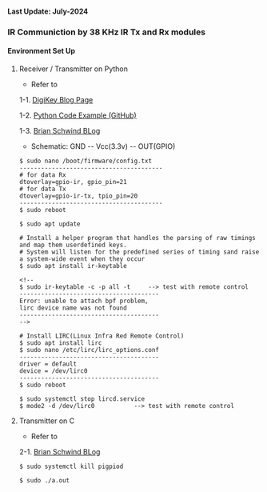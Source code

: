 <h4>Last Update: July-2024</h4>
<h3>IR Communiction by 38 KHz IR Tx and Rx modules</h3>

<h4>Environment Set Up</h4>

1. Receiver / Transmitter on Python
    - Refer to 

    1-1. <a href="https://www.digikey.com/en/maker/tutorials/2021/how-to-send-and-receive-ir-signals-with-a-raspberry-pi"> DigiKey Blog Page</a>

    1-2. <a href="https://github.com/BirchJD/RPiIR_Programmable_TV_Remote_Control"> Python Code Example (GitHub)</a>

    1-3.  <a href="https://blog.bschwind.com/2016/05/29/sending-infrared-commands-from-a-raspberry-pi-without-lirc/"> Brian Schwind BLog</a>
    
    - Schematic: GND -- Vcc(3.3v) -- OUT(GPIO) 
    ```
    $ sudo nano /boot/firmware/config.txt
    ----------------------------------------
    # for data Rx
    dtoverlay=gpio-ir, gpio_pin=21
    # for data Tx
    dtoverlay=gpio-ir-tx, tpio_pin=20
    ----------------------------------------
    $ sudo reboot

    $ sudo apt update
    
    # Install a helper program that handles the parsing of raw timings and map them userdefined keys.
    # System will listen for the predefined series of timing sand raise a system-wide event when they occur
    $ sudo apt install ir-keytable

    <!-- 
    $ sudo ir-keytable -c -p all -t     --> test with remote control
    ---------------------------------------
    Error: unable to attach bpf problem, 
    lirc device name was not found
    --------------------------------------- 
    -->

    # Install LIRC(Linux Infra Red Remote Control)
    $ sudo apt install lirc
    $ sudo nano /etc/lirc/lirc_options.conf
    ---------------------------------------
    driver = default
    device = /dev/lirc0
    ---------------------------------------
    $ sudo reboot

    $ sudo systemctl stop lircd.service
    $ mode2 -d /dev/lirc0           --> test with remote control

    ```

2. Transmitter on C
    - Refer to 

    2-1.  <a href="https://blog.bschwind.com/2016/05/29/sending-infrared-commands-from-a-raspberry-pi-without-lirc/"> Brian Schwind BLog</a>

    ```
    $ sudo systemctl kill pigpiod

    $ sudo ./a.out
    ```
